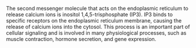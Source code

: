 The second messenger molecule that acts on the endoplasmic reticulum to release calcium ions is inositol 1,4,5-trisphosphate (IP3). IP3 binds to specific receptors on the endoplasmic reticulum membrane, causing the release of calcium ions into the cytosol. This process is an important part of cellular signaling and is involved in many physiological processes, such as muscle contraction, hormone secretion, and gene expression.